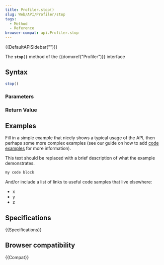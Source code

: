 ```yaml
---
title: Profiler.stop()
slug: Web/API/Profiler/stop
tags:
  - Method
  - Reference
browser-compat: api.Profiler.stop
---
```

{{DefaultAPISidebar("")}}

The **`stop()`** method of the {{domxref("Profiler")}} interface 

## Syntax

```js
stop()
```

### Parameters



### Return Value



## Examples

Fill in a simple example that nicely shows a typical usage of the API, then perhaps some more complex examples (see our guide on how to add [code examples](/en-US/docs/MDN/Contribute/Structures/Code_examples) for more information).

This text should be replaced with a brief description of what the example demonstrates.

```js
my code block
```

And/or include a list of links to useful code samples that live elsewhere:

*   x
*   y
*   z

## Specifications

{{Specifications}}

## Browser compatibility

{{Compat}}

